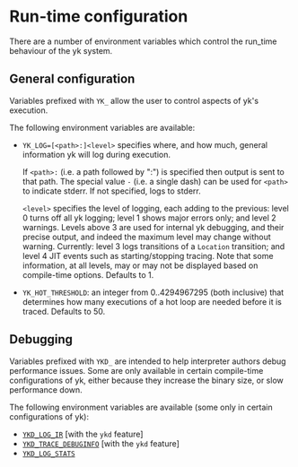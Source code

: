 # Run-time configuration

There are a number of environment variables which control the run_time
behaviour of the yk system.


## General configuration

Variables prefixed with `YK_` allow the user to control aspects of yk's execution.

The following environment variables are available:

* `YK_LOG=[<path>:]<level>` specifies where, and how much, general information
  yk will log during execution.

  If `<path>:` (i.e. a path followed by ":") is specified then output is sent
  to that path. The special value `-` (i.e. a single dash) can be used for
  `<path>` to indicate stderr. If not specified, logs to stderr.

  `<level>` specifies the level of logging, each adding to the previous: level
  0 turns off all yk logging; level 1 shows major errors only; and level 2
  warnings. Levels above 3 are used for internal yk debugging, and their
  precise output, and indeed the maximum level may change without warning.
  Currently: level 3 logs transitions of a `Location` transition; and level 4
  JIT events such as starting/stopping tracing. Note that some information, at
  all levels, may or may not be displayed based on compile-time options.
  Defaults to 1.

* `YK_HOT_THRESHOLD`: an integer from 0..4294967295 (both inclusive) that
  determines how many executions of a hot loop are needed before it is traced.
  Defaults to 50.


## Debugging

Variables prefixed with `YKD_` are intended to help interpreter authors debug
performance issues. Some are only available in certain compile-time
configurations of yk, either because they increase the binary size, or slow
performance down.

The following environment variables are available (some only in certain configurations of yk):

* [`YKD_LOG_IR`](understanding_traces.html#ykd_log_ir) [with the `ykd` feature]
* [`YKD_TRACE_DEBUGINFO`](understanding_traces.html#ykd_trace_debuginfo) [with the `ykd` feature]
* [`YKD_LOG_STATS`](profiling.html#jit-statistics)
